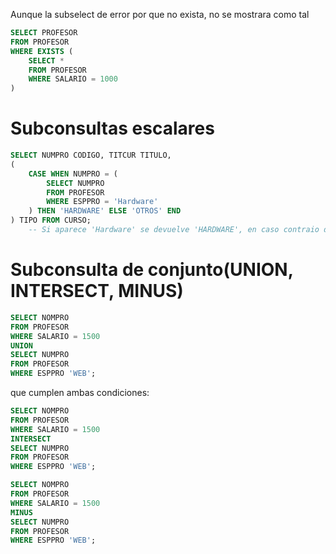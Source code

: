 
Aunque la subselect de error por que no exista, no se mostrara como tal
```sql
SELECT PROFESOR
FROM PROFESOR
WHERE EXISTS (
	SELECT *
	FROM PROFESOR
	WHERE SALARIO = 1000
)
```


# Subconsultas escalares
```sql
SELECT NUMPRO CODIGO, TITCUR TITULO, 
(
	CASE WHEN NUMPRO = (
		SELECT NUMPRO
		FROM PROFESOR
		WHERE ESPPRO = 'Hardware' 
	) THEN 'HARDWARE' ELSE 'OTROS' END
) TIPO FROM CURSO;
	-- Si aparece 'Hardware' se devuelve 'HARDWARE', en caso contraio devuelve 'OTROS'
```

# Subconsulta de conjunto(UNION, INTERSECT, MINUS)
```sql
SELECT NOMPRO
FROM PROFESOR
WHERE SALARIO = 1500
UNION
SELECT NUMPRO
FROM PROFESOR
WHERE ESPPRO 'WEB';
```

que cumplen ambas condiciones:
```sql
SELECT NOMPRO
FROM PROFESOR
WHERE SALARIO = 1500
INTERSECT
SELECT NUMPRO
FROM PROFESOR
WHERE ESPPRO 'WEB';
```


```sql
SELECT NOMPRO
FROM PROFESOR
WHERE SALARIO = 1500
MINUS
SELECT NUMPRO
FROM PROFESOR
WHERE ESPPRO 'WEB';
```